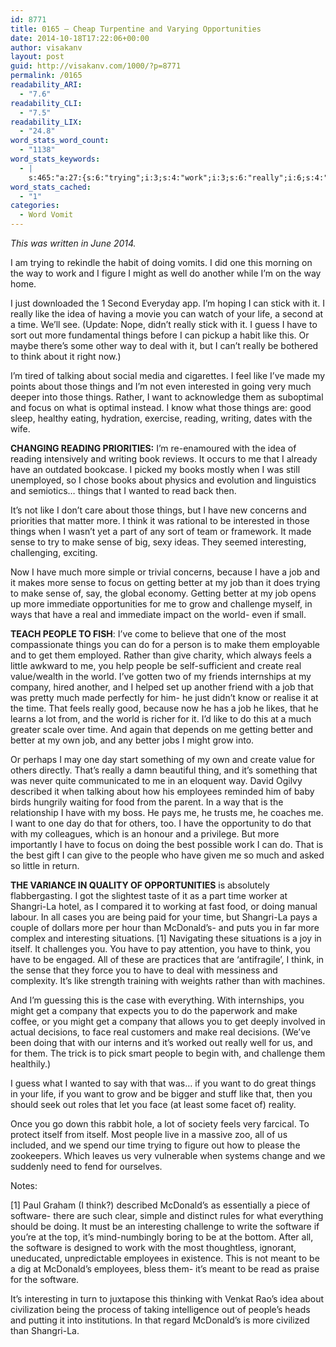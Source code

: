 ```yaml
---
id: 8771
title: 0165 – Cheap Turpentine and Varying Opportunities
date: 2014-10-18T17:22:06+00:00
author: visakanv
layout: post
guid: http://visakanv.com/1000/?p=8771
permalink: /0165
readability_ARI:
  - "7.6"
readability_CLI:
  - "7.5"
readability_LIX:
  - "24.8"
word_stats_word_count:
  - "1138"
word_stats_keywords:
  - |
    s:465:"a:27:{s:6:"trying";i:3;s:4:"work";i:3;s:6:"really";i:6;s:4:"like";i:7;s:4:"idea";i:3;s:4:"time";i:6;s:6:"things";i:9;s:5:"think";i:5;s:4:"made";i:3;s:4:"want";i:4;s:5:"focus";i:3;s:7:"reading";i:3;s:5:"sense";i:5;s:4:"make";i:5;s:11:"interesting";i:4;s:6:"better";i:5;s:4:"grow";i:3;s:9:"challenge";i:3;s:4:"real";i:4;s:5:"world";i:3;s:6:"people";i:5;s:5:"feels";i:3;s:7:"company";i:3;s:9:"employees";i:3;s:7:"shangri";i:3;s:10:"mcdonald's";i:4;s:8:"software";i:4;}";
word_stats_cached:
  - "1"
categories:
  - Word Vomit
---
```

_This was written in June 2014._

I am trying to rekindle the habit of doing vomits. I did one this morning on the way to work and I figure I might as well do another while I&#8217;m on the way home.

I just downloaded the 1 Second Everyday app. I&#8217;m hoping I can stick with it. I really like the idea of having a movie you can watch of your life, a second at a time. We&#8217;ll see. (Update: Nope, didn&#8217;t really stick with it. I guess I have to sort out more fundamental things before I can pickup a habit like this. Or maybe there&#8217;s some other way to deal with it, but I can&#8217;t really be bothered to think about it right now.)

I&#8217;m tired of talking about social media and cigarettes. I feel like I&#8217;ve made my points about those things and I&#8217;m not even interested in going very much deeper into those things. Rather, I want to acknowledge them as suboptimal and focus on what is optimal instead. I know what those things are: good sleep, healthy eating, hydration, exercise, reading, writing, dates with the wife.

**CHANGING READING PRIORITIES:** I&#8217;m re-enamoured with the idea of reading intensively and writing book reviews. It occurs to me that I already have an outdated bookcase. I picked my books mostly when I was still unemployed, so I chose books about physics and evolution and linguistics and semiotics&#8230; things that I wanted to read back then.

It&#8217;s not like I don&#8217;t care about those things, but I have new concerns and priorities that matter more. I think it was rational to be interested in those things when I wasn&#8217;t yet a part of any sort of team or framework. It made sense to try to make sense of big, sexy ideas. They seemed interesting, challenging, exciting.

Now I have much more simple or trivial concerns, because I have a job and it makes more sense to focus on getting better at my job than it does trying to make sense of, say, the global economy. Getting better at my job opens up more immediate opportunities for me to grow and challenge myself, in ways that have a real and immediate impact on the world- even if small.

**TEACH PEOPLE TO FISH**: I&#8217;ve come to believe that one of the most compassionate things you can do for a person is to make them employable and to get them employed. Rather than give charity, which always feels a little awkward to me, you help people be self-sufficient and create real value/wealth in the world. I&#8217;ve gotten two of my friends internships at my company, hired another, and I helped set up another friend with a job that was pretty much made perfectly for him- he just didn&#8217;t know or realise it at the time. That feels really good, because now he has a job he likes, that he learns a lot from, and the world is richer for it. I&#8217;d like to do this at a much greater scale over time. And again that depends on me getting better and better at my own job, and any better jobs I might grow into.

Or perhaps I may one day start something of my own and create value for others directly. That&#8217;s really a damn beautiful thing, and it&#8217;s something that was never quite communicated to me in an eloquent way. David Ogilvy described it when talking about how his employees reminded him of baby birds hungrily waiting for food from the parent. In a way that is the relationship I have with my boss. He pays me, he trusts me, he coaches me. I want to one day do that for others, too. I have the opportunity to do that with my colleagues, which is an honour and a privilege. But more importantly I have to focus on doing the best possible work I can do. That is the best gift I can give to the people who have given me so much and asked so little in return.

**THE VARIANCE IN QUALITY OF OPPORTUNITIES** is absolutely flabbergasting. I got the slightest taste of it as a part time worker at Shangri-La hotel, as I compared it to working at fast food, or doing manual labour. In all cases you are being paid for your time, but Shangri-La pays a couple of dollars more per hour than McDonald&#8217;s- and puts you in far more complex and interesting situations. [1] Navigating these situations is a joy in itself. It challenges you. You have to pay attention, you have to think, you have to be engaged. All of these are practices that are ‘antifragile’, I think, in the sense that they force you to have to deal with messiness and complexity. It’s like strength training with weights rather than with machines.

And I’m guessing this is the case with everything. With internships, you might get a company that expects you to do the paperwork and make coffee, or you might get a company that allows you to get deeply involved in actual decisions, to face real customers and make real decisions. (We’ve been doing that with our interns and it’s worked out really well for us, and for them. The trick is to pick smart people to begin with, and challenge them healthily.)

I guess what I wanted to say with that was… if you want to do great things in your life, if you want to grow and be bigger and stuff like that, then you should seek out roles that let you face (at least some facet of) reality.

Once you go down this rabbit hole, a lot of society feels very farcical. To protect itself from itself. Most people live in a massive zoo, all of us included, and we spend our time trying to figure out how to please the zookeepers. Which leaves us very vulnerable when systems change and we suddenly need to fend for ourselves.

Notes:

[1] Paul Graham (I think?) described McDonald&#8217;s as essentially a piece of software- there are such clear, simple and distinct rules for what everything should be doing. It must be an interesting challenge to write the software if you&#8217;re at the top, it&#8217;s mind-numbingly boring to be at the bottom. After all, the software is designed to work with the most thoughtless, ignorant, uneducated, unpredictable employees in existence. This is not meant to be a dig at McDonald&#8217;s employees, bless them- it&#8217;s meant to be read as praise for the software.

It&#8217;s interesting in turn to juxtapose this thinking with Venkat Rao&#8217;s idea about civilization being the process of taking intelligence out of people&#8217;s heads and putting it into institutions. In that regard McDonald&#8217;s is more civilized than Shangri-La.